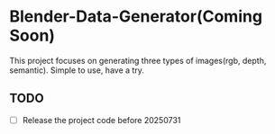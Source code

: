 # Blender-Data-Generator(Coming Soon)
This project focuses on generating three types of images(rgb, depth, semantic). Simple to use, have a try.

## TODO
- [ ] Release the project code before 20250731
